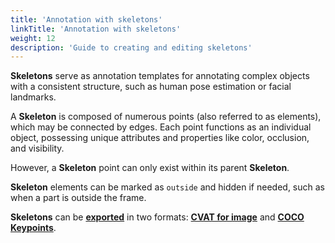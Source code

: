 ```yaml
---
title: 'Annotation with skeletons'
linkTitle: 'Annotation with skeletons'
weight: 12
description: 'Guide to creating and editing skeletons'
---
```



**Skeletons** serve as annotation templates
for annotating complex objects with a consistent structure,
such as human pose estimation or facial landmarks.

A **Skeleton** is composed of numerous points (also referred to as elements),
which may be connected by edges. Each point functions as an individual object,
possessing unique attributes and properties like color, occlusion, and visibility.

However, a **Skeleton** point can only exist within its parent **Skeleton**.

**Skeleton** elements can be marked as `outside` and hidden if needed,
such as when a part is outside the frame.

**Skeletons** can be [**exported**](/docs/manual/advanced/formats/)
in two formats: [**CVAT for image**](/docs/manual/advanced/formats/format-cvat/#cvat-for-videos-export)
and [**COCO Keypoints**](/docs/manual/advanced/formats/coco-keypoints/).

